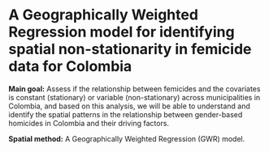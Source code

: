 # A Geographically Weighted Regression model for identifying spatial non-stationarity in femicide data for Colombia

**Main goal:** Assess if the relationship between femicides and the covariates is constant (stationary) or variable (non-stationary) across municipalities in Colombia, and based on this analysis, we will be able to understand and identify the spatial patterns in the relationship between gender-based homicides in Colombia and their driving factors.

**Spatial method:** A Geographically Weighted Regression (GWR) model.
